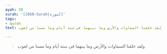 ```yaml
---
ayah: 38
surah: '[[050-Surah|سورة]]'
tags:
- quran
text: ولقد خلقنا السماوات والأرض وما بينهما في ستة أيام وما مسنا من لغوب

---
```

> ولقد خلقنا السماوات والأرض وما بينهما في ستة أيام وما مسنا من لغوب
